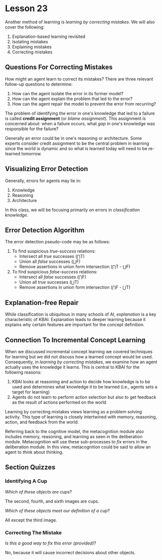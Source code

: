 # Lesson 23

Another method of learning is _learning by correcting mistakes_. We will also cover the following:

1. Explanation-based learning revisited
2. Isolating mistakes
3. Explaining mistakes
4. Correcting mistakes

## Questions For Correcting Mistakes

How might an agent learn to correct its mistakes? There are three relevant follow-up questions to determine:

1. How can the agent isolate the error in its former model?
2. How can the agent explain the problem that led to the error?
3. How can the agent repair the model to prevent the error from recurring?

The problem of identifying the error in one's knowledge that led to a failure is called **credit assignment** (or _blame assignment_). This assignment is concerned about: when a failure occurs, what _gap_ in one's knowledge was responsible for the failure?

Generally an error could be in one's reasoning or architecture. Some experts consider credit assignment to be the central problem in learning since the world is dynamic and so what is learned today will need to be re-learned tomorrow.

## Visualizing Error Detection

Generally, errors for agents may lie in:

1. Knowledge
2. Reasoning
3. Architecture

In this class, we will be focusing primarily on errors in _classification knowledge_.

## Error Detection Algorithm

The error detection pseudo-code may be as follows:

1. To find suspicious _true-success_ relations:
   - Intersect all _true_ successes (⋂T)
   - Union all _false_ successes (⋃F)
   - Remove assertions in union form intersection (⋂T - ⋃F)
2. To find suspicious _false-success_ relations:
   - Intersect all _false_ successes (⋂F)
   - Union all _true_ successes (⋃T)
   - Remove assertions in union form intersection (⋂F - ⋃T)

## Explanation-free Repair

While classification is ubiquitous in many schools of AI, _explanation_ is a key characteristic of KBAI. Explanation leads to deeper learning because it explains why certain features are important for the concept definition.

## Connection To Incremental Concept Learning

When we discussed incremental concept learning we covered techniques for learning but we did not discuss how a learned concept would be used. Consequently, in _learning by correcting mistakes_, we examine how an agent actually uses the knowledge it learns. This is central to KBAI for the following reasons:

1. KBAI looks at reasoning and action to decide how knowledge is to be used and determines what knowledge it to be learned (i.e., agents sets a target for learning)
2. Agents do not learn to perform action selection but also to get feedback as the result of actions performed on the world

Learning by correcting mistakes views learning as a problem solving activity. This type of learning is closely intertwined with memory, reasoning, action, and feedback from the world.

Referring back to the cognitive model, the metacognition module also includes memory, reasoning, and learning as seen in the deliberation module. Metacognition will use these sub-processes to _fix_ errors in the deliberation module. In this view, metacognition could be said to allow an agent to _think_ about thinking.

## Section Quizzes

### Identifying A Cup

_Which of these objects are cups_?

The second, fourth, and sixth images are cups.

_Which of these objects meet our definition of a cup_?

All except the third image.

### Correcting The Mistake

_Is this a good way to fix this error (provided)_?

No, because it will cause incorrect decisions about other objects.

